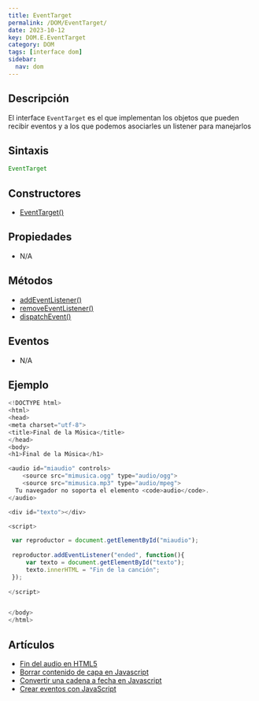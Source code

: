 ```yaml
---
title: EventTarget
permalink: /DOM/EventTarget/
date: 2023-10-12
key: DOM.E.EventTarget
category: DOM
tags: [interface dom]
sidebar:
  nav: dom
---
```


## Descripción


El interface `EventTarget` es el que implementan los objetos que pueden recibir eventos y a los que podemos asociarles un listener para manejarlos


## Sintaxis


```javascript
EventTarget
```


## Constructores

- [EventTarget()](https://www.w3api.com/DOM/EventTarget/EventTarget/)

## Propiedades

- N/A

## Métodos

- [addEventListener()](https://www.w3api.com/DOM/EventTarget/addEventListener/)
- [removeEventListener()](https://www.w3api.com/DOM/EventTarget/removeEventListener/)
- [dispatchEvent()](https://www.w3api.com/DOM/EventTarget/dispatchEvent/)

## Eventos

- N/A

## Ejemplo


```javascript
<!DOCTYPE html>
<html>
<head>
<meta charset="utf-8">
<title>Final de la Música</title>
</head>
<body>
<h1>Final de la Música</h1>

<audio id="miaudio" controls>  
	<source src="mimusica.ogg" type="audio/ogg">
	<source src="mimusica.mp3" type="audio/mpeg">
  Tu navegador no soporta el elemento <code>audio</code>.  
</audio>  

<div id="texto"></div>

<script>

 var reproductor = document.getElementById("miaudio");
 
 reproductor.addEventListener("ended", function(){
	 var texto = document.getElementById("texto");
	 texto.innerHTML = "Fin de la canción";	 
 });
  
</script>


</body>
</html>
```


## Artículos

- [Fin del audio en HTML5](https://lineadecodigo.com/html5/fin-del-audio-html5/)
- [Borrar contenido de capa en Javascript](https://lineadecodigo.com/javascript/borrar-contenido-capa-javascript/)
- [Convertir una cadena a fecha en Javascript](https://lineadecodigo.com/javascript/convertir-una-cadena-a-fecha-en-javascript/)
- [Crear eventos con JavaScript](https://lineadecodigo.com/javascript/crear-eventos-con-javascript/)
